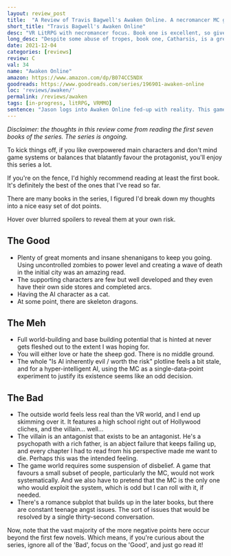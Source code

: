 ```yaml
---
layout: review_post
title:  "A Review of Travis Bagwell's Awaken Online. A necromancer MC games the system as much as he can."
short_title: "Travis Bagwell's Awaken Online"
desc: "VR LitRPG with necromancer focus. Book one is excellent, so give it a shot and ignore the hate."
long_desc: "Despite some abuse of tropes, book one, Catharsis, is a great read with good twists. Later entries in the series may have some flaws and weird system choices, but it's still a fun read!"
date: 2021-12-04
categories: [reviews]
review: C
val: 34
name: "Awaken Online"
amazon: https://www.amazon.com/dp/B074CC5NDX
goodreads: https://www.goodreads.com/series/196901-awaken-online
loc: 'reviews/awaken/'
permalink: /reviews/awaken
tags: [in-progress, litRPG, VRMMO]
sentence: "Jason logs into Awaken Online fed-up with reality. This game is his ticket to power and freedom."
---
```


*Disclaimer: the thoughts in this review come from reading the first seven books of the series. The series is ongoing.*

To kick things off, if you like overpowered main characters and don't mind game systems or balances that blatantly favour the protagonist, you'll enjoy this series a lot.

If you're on the fence, I'd highly recommend reading at least the first book. It's definitely the best of the ones that I've read so far.

There are many books in the series, I figured I'd break down my thoughts into a nice easy set of dot points.

Hover over blurred spoilers to reveal them at your own risk.

## The Good

* Plenty of great moments and insane shenanigans to keep you going. <span class="spoiler">Using uncontrolled zombies to power level and creating a wave of death in the initial city was an amazing read.</span>
* The supporting characters are few but well developed and they even have their own side stores and completed arcs.
* Having the AI character as a cat.
* At some point, there are skeleton dragons.



## The Meh

* Full world-building and base building potential that is hinted at never gets fleshed out to the extent I was hoping for.
* You will either love or hate the sheep god. There is no middle ground.
* The whole "Is AI inherently evil / worth the risk" plotline feels a bit stale, and for a hyper-intelligent AI, using the MC as a single-data-point experiment to justify its existence seems like an odd decision.


## The Bad

* The outside world feels less real than the VR world, and I end up skimming over it. It features a high school right out of Hollywood cliches, and the villain... well...
* The villain is an antagonist that exists to be an antagonist. He's a psychopath with a rich father, is an abject failure that keeps failing up, and every chapter I had to read from his perspective made me want to die. Perhaps this was the intended feeling.
* The game world requires some suspension of disbelief. A game that favours a small subset of people, particularly the MC, would not work systematically. And we also have to pretend that the MC is the only one who would exploit the system, which is odd but I can roll with it, if needed.
* There's a romance subplot that builds up in the later books, but there are constant teenage angst issues. The sort of issues that would be resolved by a single thirty-second conversation.

Now, note that the vast majority of the more negative points here occur beyond the first few novels. Which means, if you're curious about the series, ignore all of the 'Bad', focus on the 'Good', and just go read it!